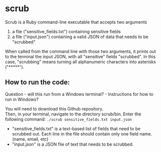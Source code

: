 # scrub



Scrub is a Ruby command-line executable that accepts two arguments
  1) a file ("sensitive_fields.txt") containing sensitive fields
  2) a file ("input.json") containing a valid JSON of data that needs to be "scrubbed"
  
When called from the command line with those two arguments, it prints out to the terminal the input JSON, with all "sensitive" fields "scrubbed".  In this case, "scrubbing" means turning all alphanumeric characters into asterisks ("*****").

## How to run the code:

Question - will this run from a Windows terminal? - Instructions for how to run in Windows?

You will need to download this Github repository.  
Then, in your terminal, navigate to the directory scrub/bin.
Enter the following command: 
`./scrub sensitive_fields.txt input.json`

 - "sensitive_fields.txt" is a text-based list of fields that need to be scrubbed out.  Each line in the file should contain only one field name. (name, email, etc)
 - "input.json" is a JSON file of text that needs to be scrubbed.
